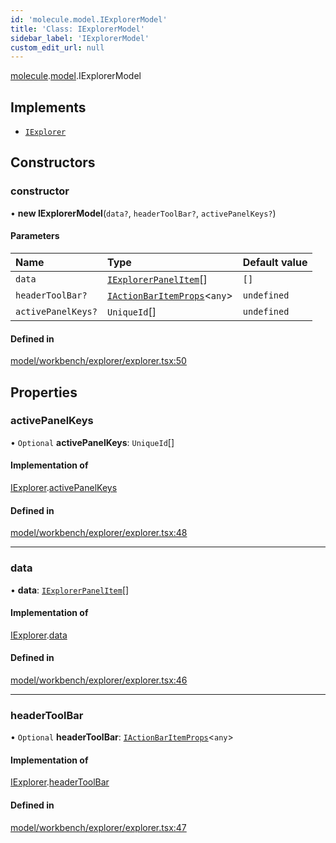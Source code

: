```yaml
---
id: 'molecule.model.IExplorerModel'
title: 'Class: IExplorerModel'
sidebar_label: 'IExplorerModel'
custom_edit_url: null
---
```


[molecule](../namespaces/molecule).[model](../namespaces/molecule.model).IExplorerModel

## Implements

-   [`IExplorer`](../interfaces/molecule.model.IExplorer)

## Constructors

### constructor

• **new IExplorerModel**(`data?`, `headerToolBar?`, `activePanelKeys?`)

#### Parameters

| Name               | Type                                                                                  | Default value |
| :----------------- | :------------------------------------------------------------------------------------ | :------------ |
| `data`             | [`IExplorerPanelItem`](../interfaces/molecule.model.IExplorerPanelItem)[]             | `[]`          |
| `headerToolBar?`   | [`IActionBarItemProps`](../interfaces/molecule.component.IActionBarItemProps)<`any`\> | `undefined`   |
| `activePanelKeys?` | `UniqueId`[]                                                                          | `undefined`   |

#### Defined in

[model/workbench/explorer/explorer.tsx:50](https://github.com/DTStack/molecule/blob/3e6bc450/src/model/workbench/explorer/explorer.tsx#L50)

## Properties

### activePanelKeys

• `Optional` **activePanelKeys**: `UniqueId`[]

#### Implementation of

[IExplorer](../interfaces/molecule.model.IExplorer).[activePanelKeys](../interfaces/molecule.model.IExplorer#activepanelkeys)

#### Defined in

[model/workbench/explorer/explorer.tsx:48](https://github.com/DTStack/molecule/blob/3e6bc450/src/model/workbench/explorer/explorer.tsx#L48)

---

### data

• **data**: [`IExplorerPanelItem`](../interfaces/molecule.model.IExplorerPanelItem)[]

#### Implementation of

[IExplorer](../interfaces/molecule.model.IExplorer).[data](../interfaces/molecule.model.IExplorer#data)

#### Defined in

[model/workbench/explorer/explorer.tsx:46](https://github.com/DTStack/molecule/blob/3e6bc450/src/model/workbench/explorer/explorer.tsx#L46)

---

### headerToolBar

• `Optional` **headerToolBar**: [`IActionBarItemProps`](../interfaces/molecule.component.IActionBarItemProps)<`any`\>

#### Implementation of

[IExplorer](../interfaces/molecule.model.IExplorer).[headerToolBar](../interfaces/molecule.model.IExplorer#headertoolbar)

#### Defined in

[model/workbench/explorer/explorer.tsx:47](https://github.com/DTStack/molecule/blob/3e6bc450/src/model/workbench/explorer/explorer.tsx#L47)
